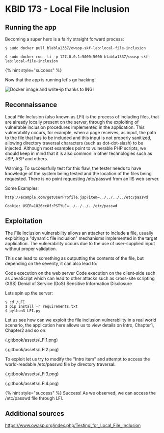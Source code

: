 # KBID 173 - Local File Inclusion


## Running the app

Becoming a super hero is a fairly straight forward process:

```text
$ sudo docker pull blabla1337/owasp-skf-lab:local-file-inclusion
```

```text
$ sudo docker run -ti -p 127.0.0.1:5000:5000 blabla1337/owasp-skf-lab:local-file-inclusion
```

{% hint style="success" %}

Now that the app is running let's go hacking! 

![Docker image and write-ip thanks to ING!](https://github.com/blabla1337/skf-labs/tree/3dc6dc14b5c176c8889318d4ea3fb3bc1cff49a5/.gitbook/assets/ING_Primary_Logo.png)

## Reconnaissance

Local File Inclusion (also known as LFI) is the process of including files, that are already locally present on the server, through the exploiting of vulnerable inclusion procedures implemented in the application. This vulnerability occurs, for example, when a page receives, as input, the path to the file that has to be included and this input is not properly sanitized, allowing directory traversal characters (such as dot-dot-slash) to be injected. Although most examples point to vulnerable PHP scripts, we should keep in mind that it is also common in other technologies such as JSP, ASP and others.

Warning: To successfully test for this flaw, the tester needs to have knowledge of the system being tested and the location of the files being requested. There is no point requesting /etc/passwd from an IIS web server.

Some Examples:

```text
http://example.com/getUserProfile.jsp?item=../../../../etc/passwd

Cookie: USER=1826cc8f:PSTYLE=../../../../etc/passwd
```

## Exploitation

The File Inclusion vulnerability allows an attacker to include a file, usually exploiting a "dynamic file inclusion" mechanisms implemented in the target application. The vulnerability occurs due to the use of user-supplied input without proper validation.

This can lead to something as outputting the contents of the file, but depending on the severity, it can also lead to:

Code execution on the web server
Code execution on the client-side such as JavaScript which can lead to other attacks such as cross-site scripting (XSS)
Denial of Service (DoS)
Sensitive Information Disclosure

Lets spin up the server:
 ```text 
 $ cd /LFI
 $ pip install -r requirements.txt
 $ python3 LFI.py
 
```

Let us see how can we exploit the file inclusion vulnerability in a real world scenario, the application here allows us to view details on Intro, Chapter1, Chapter2 and so on.

(.gitbook/assets/LFI1.png)

(.gitbook/assets/LFI2.png)

To exploit let us try to modify the "Intro item" and attempt to access the world-readable /etc/passwd file by directory traversal.

(.gitbook/assets/LFI3.png)

(.gitbook/assets/LFI4.png)

{% hint style="success" %} Success! As we observed, we can access the /etc/passwd file through LFI.

## Additional sources

https://www.owasp.org/index.php/Testing_for_Local_File_Inclusion 
